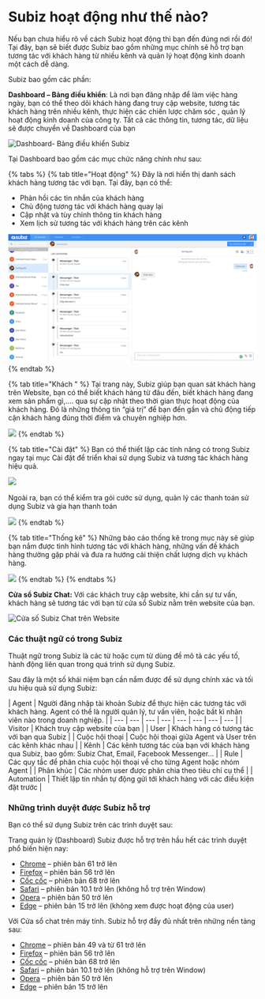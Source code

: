 # Subiz hoạt động như thế nào?

Nếu bạn chưa hiểu rõ về cách Subiz hoạt động thì bạn đến đúng nơi rồi đó! Tại đây, bạn sẽ biết được Subiz bao gồm những mục chính sẽ hỗ trợ bạn tương tác với khách hàng từ nhiều kênh và quản lý hoạt động kinh doanh một cách dễ dàng.

Subiz bao gồm các phần:

**Dashboard – Bảng điều khiển**: Là nơi bạn đăng nhập để làm việc hàng ngày, bạn có thể theo dõi khách hàng đang truy cập website, tương tác khách hàng trên nhiều kênh, thực hiện các chiến lược chăm sóc , quản lý hoạt động kinh doanh của công ty. Tất cả các thông tin, tương tác, dữ liệu sẽ được chuyển về Dashboard của bạn

![Dashboard- B&#x1EA3;ng &#x111;i&#x1EC1;u khi&#x1EC3;n Subiz](https://lh5.googleusercontent.com/UVwvIoClWKiTqzfkJtAqsfVc0Qs6NJu3R3uUqcMpehEzho75SIWhGWMatGAoMTiAqiCkgQQJ03guoipbBQiRv5L6bjKlwv6t0FDnh1I8MlExj4_MPpsPaZuDU3Je1zlqM3BrSxDd)

Tại Dashboard bao gồm các mục chức năng chính như sau:

{% tabs %}
{% tab title="Hoạt động" %}
Đây là nơi hiển thị danh sách khách hàng tương tác với bạn. Tại đây, bạn có thể:

* Phản hồi các tin nhắn của khách hàng
* Chủ động tương tác với khách hàng quay lại
* Cập nhật và tùy chỉnh thông tin khách hàng
* Xem lịch sử tương tác với khách hàng trên các kênh

![](../../.gitbook/assets/subiz_messenger2.jpg)
{% endtab %}

{% tab title="Khách " %}
Tại trang này, Subiz giúp bạn quan sát khách hàng trên Website, bạn có thể biết khách hàng từ đâu đến, biết khách hàng đang xem sản phẩm gì,.... qua sự cập nhật theo thời gian thực hoạt động của khách hàng. Đó là những thông tin “giá trị” để bạn đến gần và chủ động tiếp cận khách hàng đúng thời điểm và chuyên nghiệp hơn.

![](https://lh5.googleusercontent.com/GR26TxtguDwlfd8xKzQs8bDcfx3XvTH30bsHvZgQH7Q-gUwKh0ee-3ZNSfqxdC3gkSqts2P1L7DyE-QEEVXUDT2tCAWKKDZNB6WRD0ymcdRmtQV9Zlib-hC0U1XZwKWOO9GA7xC2)
{% endtab %}

{% tab title="Cài đặt" %}
Bạn có thể thiết lập các tính năng có trong Subiz ngay tại mục Cài đặt để triển khai sử dụng Subiz và tương tác khách hàng hiệu quả.

![](https://lh6.googleusercontent.com/Uo2dVWCRoOgzHGERvhgv05Hx4tZAdGRawKJCM1_ksp4yxFNJC5bVdsvLehvqcQnRqguZP6R4eLwDs29_jtE5VMPhGjRTNi1arU2g5gpwlUEpt-JQEk9sHMeTw3VR4SRAi5ie_RP-)

Ngoài ra, bạn có thể kiểm tra gói cước sử dụng, quản lý các thanh toán sử dụng Subiz và gia hạn thanh toán

![](https://lh4.googleusercontent.com/eR_J0TsW6mIKtIp7vWnwkgchFL_GjG5IpnPwNA99fBfhJQKOtTuIHQzK6dscgVLW8bsvUtFSiAABKMNNFt6OZpzcIaNBzUUhxmhVZUQ_zyOQrERpMbCjD9dtE-cjJf9ttGv0yqeh)
{% endtab %}

{% tab title="Thống kê" %}
Những báo cáo thống kê trong mục này sẽ giúp bạn nắm được tình hình tương tác với khách hàng, những vấn đề khách hàng thường gặp phải và đưa ra hướng cải thiện chất lượng dịch vụ khách hàng.

![](https://lh5.googleusercontent.com/aDTSDiWS14Qtu8D2mMVN0eg2ku3TTXpDya7Jfn2npzU7jJEmGOQZMoSyPQWDcGkNdLycu7P0mdarOKr1shpKb1nwslpbALXrEbZPt-2lRWIchX0anDUNRM5PcTj1Q_eH0POz4OpR)
{% endtab %}
{% endtabs %}



**Cửa sổ Subiz Chat:** Với các khách truy cập website, khi cần sự tư vấn, khách hàng sẽ tương tác với bạn từ cửa sổ Subiz nằm trên website của bạn.

![C&#x1EED;a s&#x1ED1; Subiz Chat tr&#xEA;n Website](https://lh3.googleusercontent.com/7M5mGw28b_Bxw4egoojpNn7gWaNZjxlzKcEhPviQ6oGxETvtrIiVBfMWKVUmHMXcZ2fz5OLb2i05SzaR0gC6AN6gOfQWhSv-x91XFCFYPYUUyn3KJnAnaxJ9IBcIc2jfkzw12ul4)

### **Các thuật ngữ có trong Subiz**

Thuật ngữ trong Subiz là các từ hoặc cụm từ dùng đề mô tả các yếu tố, hành động liên quan trong quá trình sử dụng Subiz.

Sau đây là một số khái niệm bạn cần nắm được để sử dụng chính xác và tối ưu hiệu quả sử dụng Subiz:

| Agent | Người đăng nhập tài khoản Subiz để thực hiện các tương tác với khách hàng. Agent có thể là người quản lý, tư vấn viên, hoặc bất kì nhân viên nào trong doanh nghiệp. |
| --- | --- | --- | --- | --- | --- | --- | --- |
| Visitor | Khách truy cập website của bạn |
| User | Khách  hàng có tương tác với bạn qua Subiz |
| Cuộc hội thoại | Cuộc hội thoại giữa Agent và User trên các kênh khác nhau |
| Kênh | Các kênh tương tác của bạn với khách hàng qua Subiz, bao gồm: Subiz Chat, Email, Facebook Messenger… |
| Rule | Các quy tắc để phân chia cuộc hội thoại về cho từng Agent hoặc nhóm Agent |
| Phân khúc | Các nhóm user được phân chia theo tiêu chí cụ thể |
| Automation | Thiết lập tin nhắn tự động gửi tới khách hàng với các điều kiện đặt trước |

### Những trình duyệt được Subiz hỗ trợ

Bạn có thể sử dụng Subiz trên các trình duyệt sau:

Trang quản lý \(Dashboard\) Subiz được hỗ trợ trên hầu hết các trình duyệt phổ biến hiện nay:

* ​[Chrome](http://www.google.com/chrome/) – phiên bản 61 trở lên
* ​[Firefox](http://www.firefox.com/) – phiên bản 56 trở lên
* ​[Cốc cốc](https://coccoc.com/vi/en) – phiên bản 68 trở lên
* ​[Safari](http://www.apple.com/safari/) – phiên bản 10.1 trở lên \(không hỗ trợ trên Window\)
* ​[Opera](https://www.opera.com/) – phiên bản 50 trở lên
* ​[Edge](https://www.microsoft.com/en-us/windows/microsoft-edge) – phiên bản 15 trở lên \(không xem được hoạt động của user\)

Với Cửa sổ chat trên máy tính. Subiz hỗ trợ đầy đủ nhất trên những nền tảng sau:

* ​[Chrome](http://www.google.com/chrome/) – phiên bản 49 và từ 61 trở lên
* ​[Firefox](http://www.firefox.com/) – phiên bản 56 trở lên
* ​[Cốc cốc](https://coccoc.com/vi/en) – phiên bản 68 trở lên
* ​[Safari](http://www.apple.com/safari/) – phiên bản 10.1 trở lên \(không hỗ trợ trên Window\)
* ​[Opera](https://www.opera.com/) – phiên bản 50 trở lên
* ​[Edge](https://www.microsoft.com/en-us/windows/microsoft-edge) – phiên bản 15 trở lên

